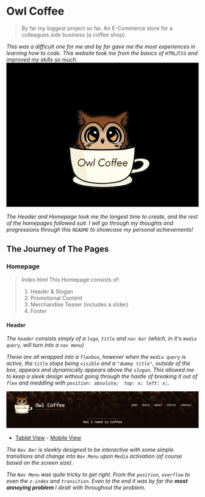 # Owl Coffee
> By far my biggest project so far.
> An E-Commerce store for a colleagues side business (a coffee shop).
>
*This was a difficult one for me and by far gave me the most experiences in learning how to code. This website took me from the basics of `HTML`/`CSS` and improved my skills so much.*
![Coffee Logo; created by graphic designer, and my friend, JoeyMochii](/media/logo.jpg)

*The Header and Homepage took me the longest time to create, and the rest of the homepages followed suit. I will go through my thoughts and progressions through this `README` to showcase my personal achievements!*

## The Journey of The Pages

### Homepage
> *Index.html*
> This Homepage consists of:
>  1. Header & Slogan
>  2. Promotional Content
>  3. Merchandise Teaser (includes a slider)
>  4. Footer

#### Header
  *The `header` consists simply of a `logo`, `title` and `nav bar` (which, in it's `media query`, will turn into a `nav menu`)*
  
  *These are all wrapped into a `flexbox`, however when the `media query` is active, the `title` stops being `visible` and a `"dummy title"`, outside of the box, appears and dynamically appears above the `slogan`. This allowed me to keep a sleek design without going through the hastle of breaking it out of `flex` and meddling with `position: absolute;  top: x; left: x;`.*

  ![Image of the title, logo and nav bar; Desktop version.](/media/readme_media/header.png)
  
  - [Tablet View](/media/readme_media/header_mobile.png)  - [Mobile View](/media/readme_media/header_tablet.png)

  
  *The `Nav Bar` is sleekly designed to be interactive with some simple transitions and change into `Nav Menu` upon `Media` activation (of course based on the screen size).*
  
  *The `Nav Menu` was quite tricky to get right. From the `position`, `overflow` to even the `z-index` and `transition`. Even to the end it was by far the **most annoying problem** I dealt with throughout the problem.*
